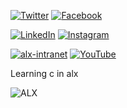 
[![Twitter](https://img.shields.io/twitter/follow/hooleymass1.svg?style=social&logo=twitter)](https://mobile.twitter.com/HOOLEYMASS1) [![Facebook](https://img.shields.io/badge/Facebook-hooleymars-blue?logo=facebook)](https://www.facebook.com/hooley.mars.1)

[![LinkedIn](https://img.shields.io/badge/LinkedIn-hooley--mass-green?logo=linkedin)](https://www.linkedin.com/in/hooley-mass)  [![Instagram](https://img.shields.io/badge/Instagram-hooleymars-ff5e9e?logo=instagram)](https://www.instagram.com/hooley.mars.1/)

[![alx-intranet](https://img.shields.io/badge/alx--intranet-projects-orange)](https://alx-intranet.hbtn.io/projects/216)  [![YouTube](https://img.shields.io/badge/YouTube-hooleymass-red?logo=youtube)](https://www.youtube.com/channel/UCFyCaBtAMDZhe9rcO1qg_1w)


Learning c in alx

![ALX](https://intranet.alxswe.com/favicon_alx.ico)

